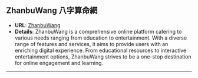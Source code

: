 ## ZhanbuWang 八字算命網

- **URL**: [ZhanbuWang](https://www.zhanbuwang.com/)
- **Details**: ZhanbuWang is a comprehensive online platform catering to various needs ranging from education to entertainment. With a diverse range of features and services, it aims to provide users with an enriching digital experience. From educational resources to interactive entertainment options, ZhanbuWang strives to be a one-stop destination for online engagement and learning.


---
